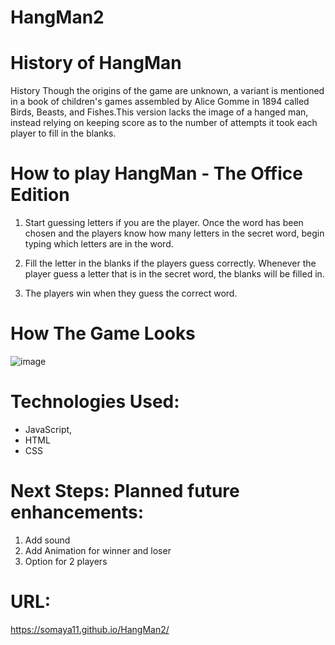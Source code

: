 # HangMan2
# History of HangMan
History Though the origins of the game are unknown, a variant is mentioned in a book of children's games assembled by Alice Gomme in 1894 called Birds, Beasts, and Fishes.This version lacks the image of a hanged man, instead relying on keeping score as to the number of attempts it took each player to fill in the blanks.

# How to play HangMan - The Office Edition

1. Start guessing letters if you are the player. Once the word has been chosen and the players know how many letters in the secret word, begin typing which letters are in the word.

2. Fill the letter in the blanks if the players guess correctly. Whenever the player guess a letter that is in the secret word, the blanks will be filled in.

3. The players win when they guess the correct word.

# How The Game Looks
![image](https://user-images.githubusercontent.com/98067630/165178579-11e8202a-cc4a-4d8c-b3b9-cd6c330d7638.png)

# Technologies Used:
- JavaScript,
- HTML
- CSS

# Next Steps: Planned future enhancements:
1. Add sound
2. Add Animation for winner and loser
3. Option for 2 players

# URL:
https://somaya11.github.io/HangMan2/

